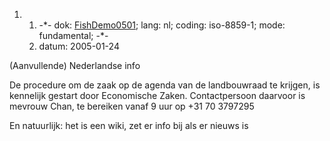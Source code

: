 1.  1.  -\*- dok: [FishDemo0501](FishDemo0501 "wikilink"); lang: nl;
        coding: iso-8859-1; mode: fundamental; -\*-
    2.  datum: 2005-01-24

(Aanvullende) Nederlandse info

De procedure om de zaak op de agenda van de landbouwraad te krijgen, is
kennelijk gestart door Economische Zaken. Contactpersoon daarvoor is
mevrouw Chan, te bereiken vanaf 9 uur op +31 70 3797295

En natuurlijk: het is een wiki, zet er info bij als er nieuws is
